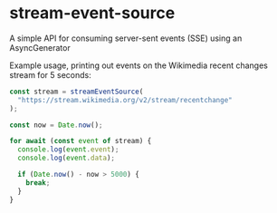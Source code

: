 # stream-event-source

A simple API for consuming server-sent events (SSE) using an AsyncGenerator

Example usage, printing out events on the Wikimedia recent changes stream for 5 seconds:

```js
const stream = streamEventSource(
  "https://stream.wikimedia.org/v2/stream/recentchange"
);

const now = Date.now();

for await (const event of stream) {
  console.log(event.event);
  console.log(event.data);

  if (Date.now() - now > 5000) {
    break;
  }
}
```

